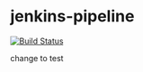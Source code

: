 # jenkins-pipeline

[![Build Status](https://8ae38b460c104d619f82fcced97a93b7-2887138309-8080-host08nc.environments.katacoda.com/buildStatus/icon?job=pipe1)](https://8ae38b460c104d619f82fcced97a93b7-2887138309-8080-host08nc.environments.katacoda.com/job/pipe1/)


change to test
